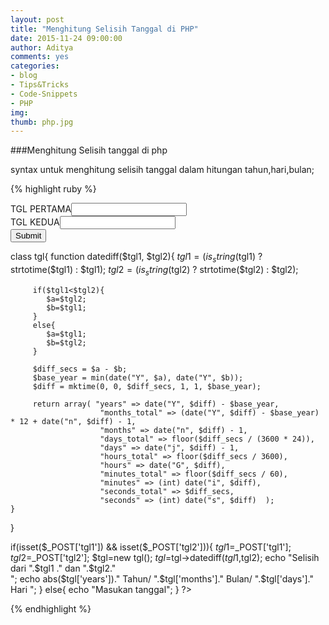```yaml
---
layout: post
title: "Menghitung Selisih Tanggal di PHP"
date: 2015-11-24 09:00:00
author: Aditya
comments: yes
categories:
- blog
- Tips&Tricks
- Code-Snippets
- PHP
img: 
thumb: php.jpg
---
```


###Menghitung Selisih tanggal di php

syntax untuk menghitung selisih tanggal dalam hitungan tahun,hari,bulan;

{% highlight ruby %}
  <!DOCTYPE html>
 <html lang="en">
 <head>
 	<meta charset="UTF-8">
 	<title>Document</title>
 </head>
 <link rel="stylesheet" href="https://cdnjs.cloudflare.com/ajax/libs/materialize/0.97.3/css/materialize.min.css">
 <body>
 <form action="tgl.php" method="post">
  <div class="row">
     <div class="col s6">TGL PERTAMA<input type="text" name="tgl1" class="datepicker"></div>
     <div class="col s6"> TGL KEDUA<input type="text" name="tgl2" class="datepicker"></div>
     <div class="col s12">
		<button class="btn waves-effect waves-light" type="submit" name="action" onclick="window.open('http://adit33.github.io')">Submit
	    <i class="material-icons right"></i>
	  	</button>
     </div>	
     <div class="col s12"></div>	
    </div>
    </form>
  </body>
  <script src="https://code.jquery.com/jquery-1.9.1.min.js"></script>
  <script src="https://cdnjs.cloudflare.com/ajax/libs/materialize/0.97.3/js/materialize.min.js"></script>
   <script>
 	 $('.datepicker').pickadate({
    selectMonths: true, // Creates a dropdown to control month
    selectYears: 15, // Creates a dropdown of 15 years to control year
    format: 'yyyy/mm/dd'
  });
 </script>
 </html>
 <?php

class tgl{
   function datediff($tgl1, $tgl2){
		 $tgl1 = (is_string($tgl1) ? strtotime($tgl1) : $tgl1);
		 $tgl2 = (is_string($tgl2) ? strtotime($tgl2) : $tgl2);

		 if($tgl1<$tgl2){
		 	$a=$tgl2;
		 	$b=$tgl1;
		 }
		 else{
		 	$a=$tgl1;
		 	$b=$tgl2;
		 }

		 $diff_secs = $a - $b;
		 $base_year = min(date("Y", $a), date("Y", $b));
		 $diff = mktime(0, 0, $diff_secs, 1, 1, $base_year);
		 
		 return array( "years" => date("Y", $diff) - $base_year,
						"months_total" => (date("Y", $diff) - $base_year) * 12 + date("n", $diff) - 1,
						"months" => date("n", $diff) - 1,
						"days_total" => floor($diff_secs / (3600 * 24)),
						"days" => date("j", $diff) - 1,
						"hours_total" => floor($diff_secs / 3600),
						"hours" => date("G", $diff),
						"minutes_total" => floor($diff_secs / 60),
						"minutes" => (int) date("i", $diff),
						"seconds_total" => $diff_secs,
						"seconds" => (int) date("s", $diff)  );
 	}
}


if(isset($_POST['tgl1']) && isset($_POST['tgl2'])){
$tgl1=$_POST['tgl1'];
$tgl2=$_POST['tgl2'];
$tgl=new tgl();
$tgl=$tgl->datediff($tgl1,$tgl2);
echo "Selisih dari ".$tgl1 ." dan ".$tgl2."<br/>";
echo abs($tgl['years'])." Tahun/ ".$tgl['months']." Bulan/ ".$tgl['days']." Hari ";
}
else{
	echo "Masukan tanggal";
}
?>



{% endhighlight %}


